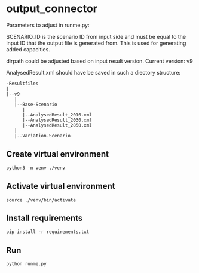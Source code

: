# output_connector

Parameters to adjust in runme.py:

SCENARIO_ID is the scenario ID from input side and must be equal to the input ID that the output file is generated from. This is used for generating
added capacities.

dirpath could be adjusted based on input result version. Current version: v9

AnalysedResult.xml should have be saved in such a diectory structure:

```
-Resultfiles
|
|--v9
   |
   |--Base-Scenario
      |
      |--AnalysedResult_2016.xml
      |--AnalysedResult_2030.xml
      |--AnalysedResult_2050.xml
   |
   |--Variation-Scenario
```

## Create virtual environment

`python3 -m venv ./venv`


## Activate virtual environment

`source ./venv/bin/activate`

## Install requirements

`pip install -r requirements.txt`

## Run

`python runme.py`

